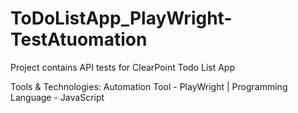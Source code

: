 # ToDoListApp_PlayWright-TestAtuomation

Project contains API tests for ClearPoint Todo List App

Tools & Technologies:
Automation Tool - PlayWright |
Programming Language - JavaScript 
